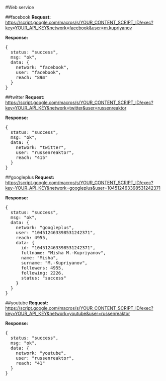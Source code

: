 #Web service


##facebook
**Request:** https://script.google.com/macros/s/YOUR_CONTENT_SCRIPT_ID/exec?key=YOUR_API_KEY&network=facebook&user=m.kupriyanov

**Response:**
<pre>{
  status: "success",
  msg: "ok",
  data: {
    network: "facebook",
    user: "facebook",
    reach: "89m"
  }
}</pre>

##twitter
**Request:** https://script.google.com/macros/s/YOUR_CONTENT_SCRIPT_ID/exec?key=YOUR_API_KEY&network=twitter&user=russenreaktor

**Response:**
<pre>{
  status: "success",
  msg: "ok",
  data: {
    network: "twitter",
    user: "russenreaktor",
    reach: "415"
  }
}</pre>

##googleplus
**Request:** https://script.google.com/macros/s/YOUR_CONTENT_SCRIPT_ID/exec?key=YOUR_API_KEY&network=googleplus&user=104512463398531242371

**Response:**
<pre>{
  status: "success",
  msg: "ok",
  data: {
    network: "googleplus",
    user: "104512463398531242371",
    reach: 4955,
    data: {
      id: "104512463398531242371",
      fullname: "Misha M.-Kupriyanov",
      name: "Misha",
      surname: "M.-Kupriyanov",
      followers: 4955,
      following: 2226,
      status: "success"
    }
  }
}</pre>

##youtube
**Request:** https://script.google.com/macros/s/YOUR_CONTENT_SCRIPT_ID/exec?key=YOUR_API_KEY&network=youtube&user=russenreaktor

**Response:**
<pre>{
  status: "success",
  msg: "ok",
  data: {
    network: "youtube",
    user: "russenreaktor",
    reach: "41"
  }
}</pre>
